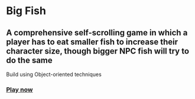 # Big Fish
## A comprehensive self-scrolling game in which a player has to eat smaller fish to increase their character size, though bigger NPC fish will try to do the same
Build using Object-oriented techniques
### [Play now](https://hunnyj434.github.io/BigFish/)
